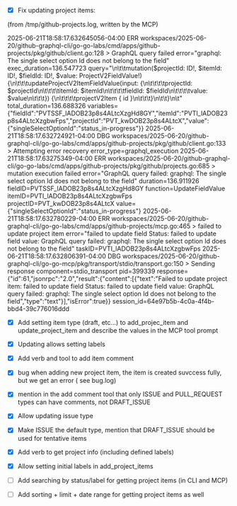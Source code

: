 - [x] Fix updating project items: 

(from /tmp/github-projects.log, written by the MCP)

2025-06-21T18:58:17.632645056-04:00 ERR workspaces/2025-06-20/github-graphql-cli/go-go-labs/cmd/apps/github-projects/pkg/github/client.go:128 > GraphQL query failed error="graphql: The single select option Id does not belong to the field" exec_duration=136.547723 query="\n\t\tmutation($projectId: ID!, $itemId: ID!, $fieldId: ID!, $value: ProjectV2FieldValue!) {\n\t\t\tupdateProjectV2ItemFieldValue(input: {\n\t\t\t\tprojectId: $projectId\n\t\t\t\titemId: $itemId\n\t\t\t\tfieldId: $fieldId\n\t\t\t\tvalue: $value\n\t\t\t}) {\n\t\t\t\tprojectV2Item { id }\n\t\t\t}\n\t\t}\n\t" total_duration=136.688326 variables={"fieldId":"PVTSSF_lADOB23p8s4ALtcXzgHd8GY","itemId":"PVTI_lADOB23p8s4ALtcXzgbwFps","projectId":"PVT_kwDOB23p8s4ALtcX","value":{"singleSelectOptionId":"status_in-progress"}}
2025-06-21T18:58:17.632724921-04:00 DBG workspaces/2025-06-20/github-graphql-cli/go-go-labs/cmd/apps/github-projects/pkg/github/client.go:133 > Attempting error recovery error_type=graphql_execution
2025-06-21T18:58:17.63275349-04:00 ERR workspaces/2025-06-20/github-graphql-cli/go-go-labs/cmd/apps/github-projects/pkg/github/projects.go:685 > mutation execution failed error="GraphQL query failed: graphql: The single select option Id does not belong to the field" duration=136.911926 fieldID=PVTSSF_lADOB23p8s4ALtcXzgHd8GY function=UpdateFieldValue itemID=PVTI_lADOB23p8s4ALtcXzgbwFps projectID=PVT_kwDOB23p8s4ALtcX value={"singleSelectOptionId":"status_in-progress"}
2025-06-21T18:58:17.632780229-04:00 ERR workspaces/2025-06-20/github-graphql-cli/go-go-labs/cmd/apps/github-projects/mcp.go:465 > failed to update project item error="failed to update field Status: failed to update field value: GraphQL query failed: graphql: The single select option Id does not belong to the field" taskID=PVTI_lADOB23p8s4ALtcXzgbwFps
2025-06-21T18:58:17.632806391-04:00 DBG workspaces/2025-06-20/github-graphql-cli/go-go-mcp/pkg/transport/stdio/transport.go:150 > Sending response component=stdio_transport pid=399339 response={"id":61,"jsonrpc":"2.0","result":{"content":[{"text":"Failed to update project item: failed to update field Status: failed to update field value: GraphQL query failed: graphql: The single select option Id does not belong to the field","type":"text"}],"isError":true}} session_id=64e97b5b-4c0a-4f4b-bbd4-39c776016ddd

- [x] Add setting item type (draft, etc...) to add_projec_item and update_project_item and describe the values in the MCP tool prompt
- [x] Updating allows setting labels  
- [x] Add verb and tool to add item comment

- [x] bug when adding new project item, the item is created suvccess fully, but we get an error ( see bug.log)
- [x] mention in the add comment tool that only ISSUE and PULL_REQUEST types can have comments, not DRAFT_ISSUE

- [x] Allow updating issue type
- [x] Make ISSUE the default type, mention that DRAFT_ISSUE should be used for tentative items

- [x] Add verb to get project info (including defined labels)
- [x] Allow setting initial labels in add_project_items

- [ ] Add searching by status/label for getting project items (in CLI and MCP)
- [ ] Add sorting + limit + date range for getting project items as well
